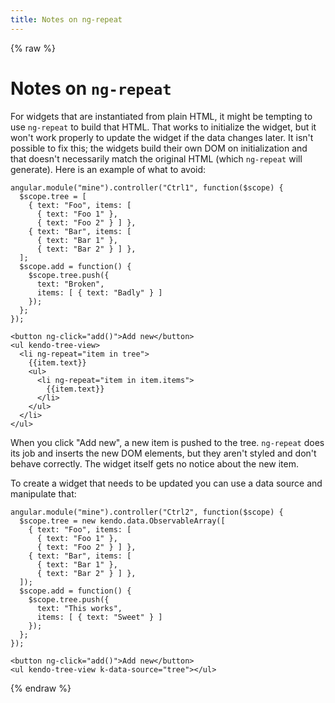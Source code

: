 ```yaml
---
title: Notes on ng-repeat
---
```


{% raw %}

# Notes on `ng-repeat`

For widgets that are instantiated from plain HTML, it might be tempting to use `ng-repeat` to build that HTML. That works to initialize the widget, but it won't work properly to update the widget if the data changes later. It isn't possible to fix this; the widgets build their own DOM on initialization and that doesn't necessarily match the original HTML (which `ng-repeat` will generate). Here is an example of what to avoid:

    angular.module("mine").controller("Ctrl1", function($scope) {
      $scope.tree = [
        { text: "Foo", items: [
          { text: "Foo 1" },
          { text: "Foo 2" } ] },
        { text: "Bar", items: [
          { text: "Bar 1" },
          { text: "Bar 2" } ] },
      ];
      $scope.add = function() {
        $scope.tree.push({
          text: "Broken",
          items: [ { text: "Badly" } ]
        });
      };
    });

    <button ng-click="add()">Add new</button>
    <ul kendo-tree-view>
      <li ng-repeat="item in tree">
        {{item.text}}
        <ul>
          <li ng-repeat="item in item.items">
            {{item.text}}
          </li>
        </ul>
      </li>
    </ul>

When you click "Add new", a new item is pushed to the tree. `ng-repeat` does its job and inserts the new DOM elements, but they aren't styled and don't behave correctly. The widget itself gets no notice about the new item.

To create a widget that needs to be updated you can use a data source and manipulate that:

    angular.module("mine").controller("Ctrl2", function($scope) {
      $scope.tree = new kendo.data.ObservableArray([
        { text: "Foo", items: [
          { text: "Foo 1" },
          { text: "Foo 2" } ] },
        { text: "Bar", items: [
          { text: "Bar 1" },
          { text: "Bar 2" } ] },
      ]);
      $scope.add = function() {
        $scope.tree.push({
          text: "This works",
          items: [ { text: "Sweet" } ]
        });
      };
    });

    <button ng-click="add()">Add new</button>
    <ul kendo-tree-view k-data-source="tree"></ul>

{% endraw %}
